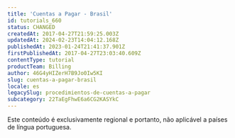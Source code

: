 ```yaml
---
title: 'Cuentas a Pagar - Brasil'
id: tutorials_660
status: CHANGED
createdAt: 2017-04-27T21:59:25.003Z
updatedAt: 2024-02-23T14:04:12.168Z
publishedAt: 2023-01-24T21:41:37.901Z
firstPublishedAt: 2017-04-27T23:03:40.609Z
contentType: tutorial
productTeam: Billing
author: 46G4yHIZerH7B9Jo0Iw5KI
slug: cuentas-a-pagar-brasil
locale: es
legacySlug: procedimientos-de-cuentas-a-pagar
subcategory: 22TaEgFhwE6a6CG2KASYkC
---
```


<div class="alert alert-warning" role="alert">Este conteúdo é exclusivamente regional e portanto, não aplicável a países de língua portuguesa.</div>
